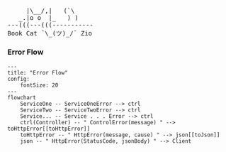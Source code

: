 <pre style="background: transparent; padding: 0">
     |\__/,|   (`\
   _.|o o  |_   ) )
---(((---(((-----------
Book Cat ¯\_(ツ)_/¯ Zio
</pre>
### Error Flow
```mermaid
---
title: "Error Flow"
config:
    fontSize: 20
---
flowchart
    ServiceOne -- ServiceOneError --> ctrl
    ServiceTwo -- ServiceTwoError --> ctrl
    Service... -- Service . . . Error --> ctrl
    ctrl(Controller) -- " ControlError(message) " --> toHttpError[[toHttpError]]
    toHttpError -- " HttpError(message, cause) " --> json[[toJson]]
    json -- " HttpError(StatusCode, jsonBody) " --> Client
```
